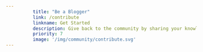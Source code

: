 ```yaml
---
          title: "Be a Blogger"
          link: /contribute
          linkname: Get Started
          description: Give back to the community by sharing your knowledge. Write an article or tutorial and contribute to the HPE Developer blog.
          priority: 7
          image: '/img/community/contribute.svg'
---
```

